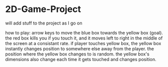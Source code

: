 # 2D-Game-Project


will add stuff to the project as I go on



how to play: arrow keys to move the blue box towards the yellow box (goal). the red box kills you if you touch it, and it moves left to right in the middle of the screen at a consistant rate. if player touches yellow box, the yellow box instantly changes position to somewhere else away from the player. the position where the yellow box changes to is random. the yellow box's dimensions also change each time it gets touched and changes position.
